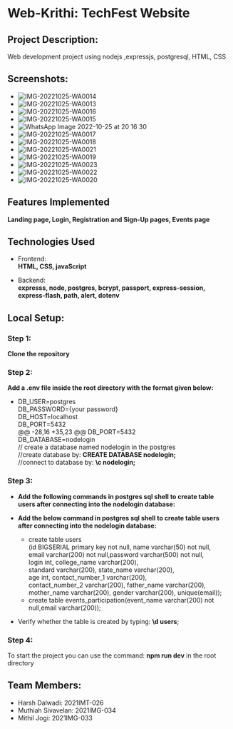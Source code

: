 # Web-Krithi: TechFest Website
## Project Description:

Web development project using nodejs ,expressjs, postgresql, HTML, CSS

## Screenshots:
- ![IMG-20221025-WA0014](https://user-images.githubusercontent.com/92083282/197797050-8aad3536-7373-4d17-bc34-c7ed268bfa48.jpg)
- ![IMG-20221025-WA0013](https://user-images.githubusercontent.com/92083282/197797033-73b9bf03-6658-464e-b058-6b582449cdce.jpg)
- ![IMG-20221025-WA0016](https://user-images.githubusercontent.com/92083282/197797064-ee9da0a5-9f53-4679-bd78-ec065bce506d.jpg)
- ![IMG-20221025-WA0015](https://user-images.githubusercontent.com/92083282/197797060-8b865f26-a7c8-44c9-93dd-c4a7223c7b8e.jpg)
- ![WhatsApp Image 2022-10-25 at 20 16 30](https://user-images.githubusercontent.com/92083282/197810752-ee0274bd-9560-406d-8b22-a544777857d4.jpg)
- ![IMG-20221025-WA0017](https://user-images.githubusercontent.com/92083282/197797070-11881c5e-00ed-498f-9e30-dc493244f477.jpg)
- ![IMG-20221025-WA0018](https://user-images.githubusercontent.com/92083282/197797076-7874dd15-6ffa-4fa2-9eb2-862d080f1b6d.jpg)
- ![IMG-20221025-WA0021](https://user-images.githubusercontent.com/92083282/197797087-fd1ea411-e858-4b9e-85a1-56ae800b68b4.jpg)
- ![IMG-20221025-WA0019](https://user-images.githubusercontent.com/92083282/197797078-043b5c61-45d8-4c19-ba59-741d4f8cf52e.jpg)
- ![IMG-20221025-WA0023](https://user-images.githubusercontent.com/92083282/197797096-19f72566-a3f4-4067-83de-c89c1065d624.jpg)
- ![IMG-20221025-WA0022](https://user-images.githubusercontent.com/92083282/197797091-fd68af87-f54f-4c49-8ced-839f90009b1d.jpg)
- ![IMG-20221025-WA0020](https://user-images.githubusercontent.com/92083282/197797082-018bfb0d-f07b-42f1-83c3-1d8a5f8f2262.jpg)


## Features Implemented
**Landing page, Login, Registration and Sign-Up pages, Events page**

## Technologies Used

- Frontend:<br/>
**HTML, CSS, javaScript**

- Backend:<br/>
**expresss, node, postgres, bcrypt, passport, express-session, express-flash, path, alert, dotenv**

## Local Setup:

### Step 1:

**Clone the repository**

### Step 2:

**Add a .env file inside the root directory with the format given below:**<br />

- DB_USER=postgres<br />
DB_PASSWORD={your password}<br />
DB_HOST=localhost<br />
DB_PORT=5432<br />
@@ -28,16 +35,23 @@ DB_PORT=5432<br />
DB_DATABASE=nodelogin<br /> // create a database named nodelogin in the postgres<br />
                      //create database by: **CREATE DATABASE nodelogin;**<br />
                      //connect to database by: **\c nodelogin;**<br />
### Step 3:

- **Add the following commands in postgres sql shell to create table users after connecting into the nodelogin database:**

- **Add the below command in postgres sql shell to create table users after connecting into the nodelogin database:**
  - create table users<br />(id BIGSERIAL primary key not null, name varchar(50) not null,<br /> email varchar(200) not null,password varchar(500) not null,<br />login int, college_name varchar(200),<br/> standard varchar(200), state_name varchar(200),<br/> age int, contact_number_1 varchar(200),<br/> contact_number_2 varchar(200), father_name varchar(200),<br/> mother_name varchar(200), gender varchar(200), unique(email));
  - create table events_participation(event_name varchar(200) not null,email varchar(200));

- Verify whether the table is created by typing: **\d users**;
### Step 4:

To start the project you can use the command: **npm run dev** in the root directory

## Team Members:

- Harsh Dalwadi:      2021IMT-026
- Muthiah Sivavelan:  2021IMG-034
- Mithil Jogi:        2021IMG-033
